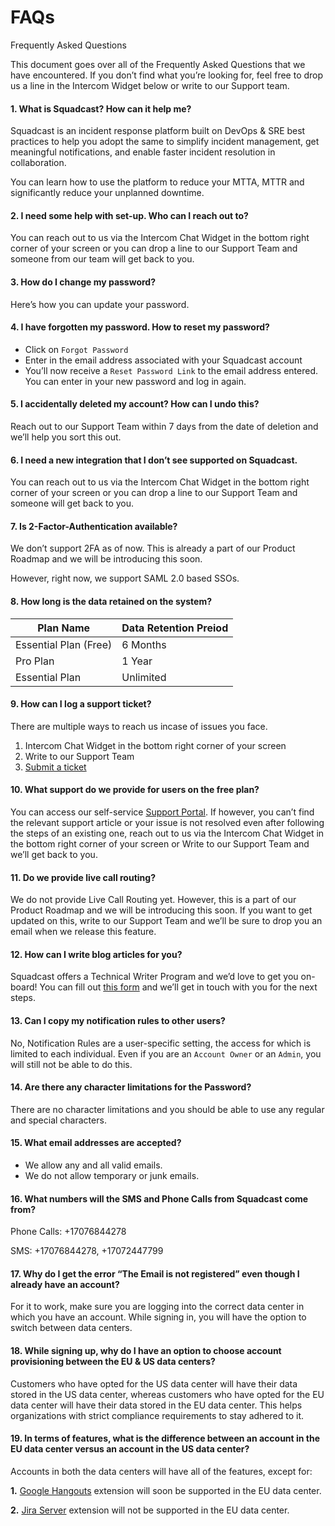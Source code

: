 # FAQs

Frequently Asked Questions

This document goes over all of the Frequently Asked Questions that we have encountered. If you don’t find what you’re looking for, feel free to drop us a line in the Intercom Widget below or write to our Support team.

#### 1. What is Squadcast? How can it help me? <a href="#1-what-is-squadcast-how-can-it-help-me" id="1-what-is-squadcast-how-can-it-help-me"></a>

Squadcast is an incident response platform built on DevOps & SRE best practices to help you adopt the same to simplify incident management, get meaningful notifications, and enable faster incident resolution in collaboration.

You can learn how to use the platform to reduce your MTTA, MTTR and significantly reduce your unplanned downtime.

#### 2. I need some help with set-up. Who can I reach out to? <a href="#2-i-need-some-help-with-set-up-who-can-i-reach-out-to" id="2-i-need-some-help-with-set-up-who-can-i-reach-out-to"></a>

You can reach out to us via the Intercom Chat Widget in the bottom right corner of your screen or you can drop a line to our Support Team and someone from our team will get back to you.

#### 3. How do I change my password? <a href="#3-how-do-i-change-my-password" id="3-how-do-i-change-my-password"></a>

Here’s how you can update your password.

#### 4. I have forgotten my password. How to reset my password? <a href="#4-i-have-forgotten-my-password-how-to-reset-my-password" id="4-i-have-forgotten-my-password-how-to-reset-my-password"></a>

* Click on `Forgot Password`
* Enter in the email address associated with your Squadcast account
* You’ll now receive a `Reset Password Link` to the email address entered. You can enter in your new password and log in again.

#### 5. I accidentally deleted my account? How can I undo this? <a href="#5-i-accidentally-deleted-my-account-how-can-i-undo-this" id="5-i-accidentally-deleted-my-account-how-can-i-undo-this"></a>

Reach out to our Support Team within 7 days from the date of deletion and we’ll help you sort this out.

#### 6. I need a new integration that I don’t see supported on Squadcast. <a href="#6-i-need-a-new-integration-that-i-dont-see-supported-on-squadcast" id="6-i-need-a-new-integration-that-i-dont-see-supported-on-squadcast"></a>

You can reach out to us via the Intercom Chat Widget in the bottom right corner of your screen or you can drop a line to our Support Team and someone will get back to you.

#### 7. Is 2-Factor-Authentication available? <a href="#7-is-2-factor-authentication-available" id="7-is-2-factor-authentication-available"></a>

We don’t support 2FA as of now. This is already a part of our Product Roadmap and we will be introducing this soon.

However, right now, we support SAML 2.0 based SSOs.

#### 8. How long is the data retained on the system? <a href="#8-how-long-is-the-data-retained-on-the-system" id="8-how-long-is-the-data-retained-on-the-system"></a>

| Plan Name             | Data Retention Preiod |
| --------------------- | --------------------- |
| Essential Plan (Free) | 6 Months              |
| Pro Plan              | 1 Year                |
| Essential Plan        | Unlimited             |

#### 9. How can I log a support ticket? <a href="#9-how-can-i-log-a-support-ticket" id="9-how-can-i-log-a-support-ticket"></a>

There are multiple ways to reach us incase of issues you face.

1. Intercom Chat Widget in the bottom right corner of your screen
2. Write to our Support Team
3. [Submit a ticket](https://www.squadcast.com/support-ticket-form)

#### 10. What support do we provide for users on the free plan? <a href="#10-what-support-do-we-provide-for-users-on-the-free-plan" id="10-what-support-do-we-provide-for-users-on-the-free-plan"></a>

You can access our self-service [Support Portal](https://support.squadcast.com/). If however, you can’t find the relevant support article or your issue is not resolved even after following the steps of an existing one, reach out to us via the Intercom Chat Widget in the bottom right corner of your screen or Write to our Support Team and we’ll get back to you.

#### 11. Do we provide live call routing? <a href="#11-do-we-provide-live-call-routing" id="11-do-we-provide-live-call-routing"></a>

We do not provide Live Call Routing yet. However, this is a part of our Product Roadmap and we will be introducing this soon. If you want to get updated on this, write to our Support Team and we’ll be sure to drop you an email when we release this feature.

#### 12. How can I write blog articles for you? <a href="#12-how-can-i-write-blog-articles-for-you" id="12-how-can-i-write-blog-articles-for-you"></a>

Squadcast offers a Technical Writer Program and we’d love to get you on-board! You can fill out [this form](https://docs.google.com/forms/d/1yosFRhYQXu7rc28iMUzlxGVrlM66S2VYlfXYmAQX8y8/viewform?edit\_requested=true) and we’ll get in touch with you for the next steps.

#### 13. Can I copy my notification rules to other users? <a href="#13-can-i-copy-my-notification-rules-to-other-users" id="13-can-i-copy-my-notification-rules-to-other-users"></a>

No, Notification Rules are a user-specific setting, the access for which is limited to each individual. Even if you are an `Account Owner` or an `Admin`, you will still not be able to do this.

#### 14. Are there any character limitations for the Password? <a href="#14-are-there-any-character-limitations-for-the-password" id="14-are-there-any-character-limitations-for-the-password"></a>

There are no character limitations and you should be able to use any regular and special characters.

#### 15. What email addresses are accepted? <a href="#15-what-email-addresses-are-accepted" id="15-what-email-addresses-are-accepted"></a>

* We allow any and all valid emails.
* We do not allow temporary or junk emails.

#### 16. What numbers will the SMS and Phone Calls from Squadcast come from? <a href="#16-what-numbers-will-the-sms-and-phone-calls-from-squadcast-come-from" id="16-what-numbers-will-the-sms-and-phone-calls-from-squadcast-come-from"></a>

Phone Calls: +17076844278

SMS: +17076844278, +17072447799

#### 17. Why do I get the error “The Email is not registered” even though I already have an account? <a href="#17-why-do-i-get-the-error-the-email-is-not-registered-even-though-i-already-have-an-account" id="17-why-do-i-get-the-error-the-email-is-not-registered-even-though-i-already-have-an-account"></a>

For it to work, make sure you are logging into the correct data center in which you have an account. While signing in, you will have the option to switch between data centers.

#### 18. While signing up, why do I have an option to choose account provisioning between the EU & US data centers? <a href="#18-while-signing-up-why-do-i-have-an-option-to-choose-account-provisioning-between-the-eu--us-data-c" id="18-while-signing-up-why-do-i-have-an-option-to-choose-account-provisioning-between-the-eu--us-data-c"></a>

Customers who have opted for the US data center will have their data stored in the US data center, whereas customers who have opted for the EU data center will have their data stored in the EU data center. This helps organizations with strict compliance requirements to stay adhered to it.

#### 19. In terms of features, what is the difference between an account in the EU data center versus an account in the US data center? <a href="#19-in-terms-of-features-what-is-the-difference-between-an-account-in-the-eu-data-center-versus-an-ac" id="19-in-terms-of-features-what-is-the-difference-between-an-account-in-the-eu-data-center-versus-an-ac"></a>

Accounts in both the data centers will have all of the features, except for:

**1.** [Google Hangouts](https://support.squadcast.com/docs/hangouts) extension will soon be supported in the EU data center.

**2.** [Jira Server](https://support.squadcast.com/docs/jira-server-on-premise) extension will not be supported in the EU data center.
